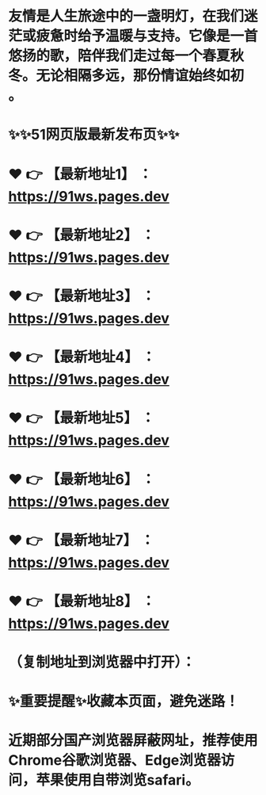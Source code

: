# 友情是人生旅途中的一盏明灯，在我们迷茫或疲惫时给予温暖与支持。它像是一首悠扬的歌，陪伴我们走过每一个春夏秋冬。无论相隔多远，那份情谊始终如初 。
# ✨✨51网页版最新发布页✨✨
# ❤️ 👉 【最新地址1】 ：https://91ws.pages.dev
# ❤️ 👉 【最新地址2】 ：https://91ws.pages.dev
# ❤️ 👉 【最新地址3】 ：https://91ws.pages.dev
# ❤️ 👉 【最新地址4】 ：https://91ws.pages.dev
# ❤️ 👉 【最新地址5】 ：https://91ws.pages.dev
# ❤️ 👉 【最新地址6】 ：https://91ws.pages.dev
# ❤️ 👉 【最新地址7】 ：https://91ws.pages.dev
# ❤️ 👉 【最新地址8】 ：https://91ws.pages.dev
# （复制地址到浏览器中打开）：
# ✨重要提醒✨收藏本页面，避免迷路！
# 近期部分国产浏览器屏蔽网址，推荐使用Chrome谷歌浏览器、Edge浏览器访问，苹果使用自带浏览safari。
